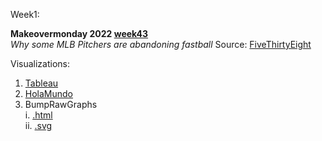 Week1:

**Makeovermonday 2022 [week43](https://data.world/makeovermonday/2022w43)** \
*Why some MLB Pitchers are abandoning fastball*
Source: [FiveThirtyEight](https://fivethirtyeight.com/features/why-some-mlb-pitchers-are-abandoning-the-fastball/)


Visualizations:

1. [Tableau](https://kryari.github.io/infovis/s1/tableau.html)
2. [HolaMundo](https://kryari.github.io//infovis/s1/holamundo.html)
3. BumpRawGraphs \
  i. [.html](https://kryari.github.io/infovis/s1/bump.html) \
  ii. [.svg](https://kryari.github.io/infovis/s1/bump.svg)
<!-- 4. Skated Area Charts -->



<!-- Source: FiveThirtyEight -->

<!-- ```sql --> 
<!-- select * from table where bla=1 --> 
<!-- ``` -->
